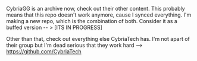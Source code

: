 CybriaGG is an archive now, check out their other content.
This probably means that this repo doesn't work anymore, cause I synced everything.
I'm making a new repo, which is the combination of both. Consider it as a buffed version -- > [ITS IN PROGRESS]

Other than that, check out everything else CybriaTech has. I'm not apart of their group but I'm dead serious that they work hard --> https://github.com/CybriaTech
